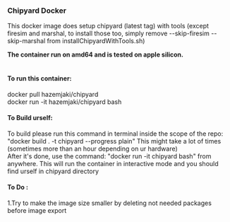<h3>Chipyard Docker</h3>
<p>This docker image does setup chipyard (latest tag) with tools (except firesim and marshal, to install those too, simply remove --skip-firesim --skip-marshal from installChipyardWithTools.sh)</p>
<p><strong>The container run on amd64 and is tested on apple silicon.</strong></p>
<h4><br />To run this container:</h4>
<p>docker pull hazemjaki/chipyard<br />docker run -it hazemjaki/chipyard bash</p>
<h4>To Build urself:</h4>
<p>To build please run this command in terminal inside the scope of the repo: "docker build . -t chipyard --progress plain" This might take a lot of times (sometimes more than an hour depending on ur hardware)<br />After it's done, use the command: "docker run -it chipyard bash" from anywhere. This will run the container in interactive mode and you should find urself in chipyard directory</p>
<h4>To Do :</h4>
<p>1.Try to make the image size smaller by deleting not needed packages before image export</p>
